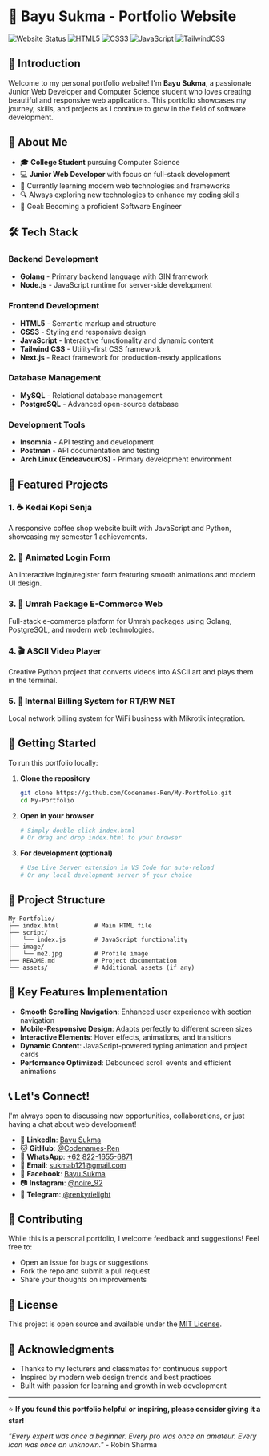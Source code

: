 # 🌟 Bayu Sukma - Portfolio Website

[![Website Status](https://img.shields.io/badge/Website-Live-brightgreen)](https://your-portfolio-url.com)
[![HTML5](https://img.shields.io/badge/HTML5-E34F26?style=flat&logo=html5&logoColor=white)](https://developer.mozilla.org/en-US/docs/Web/HTML)
[![CSS3](https://img.shields.io/badge/CSS3-1572B6?style=flat&logo=css3&logoColor=white)](https://developer.mozilla.org/en-US/docs/Web/CSS)
[![JavaScript](https://img.shields.io/badge/JavaScript-323330?style=flat&logo=javascript&logoColor=F7DF1E)](https://developer.mozilla.org/en-US/docs/Web/JavaScript)
[![TailwindCSS](https://img.shields.io/badge/Tailwind_CSS-38B2AC?style=flat&logo=tailwind-css&logoColor=white)](https://tailwindcss.com/)

## 👋 Introduction

Welcome to my personal portfolio website! I'm **Bayu Sukma**, a passionate Junior Web Developer and Computer Science student who loves creating beautiful and responsive web applications. This portfolio showcases my journey, skills, and projects as I continue to grow in the field of software development.

## 🚀 About Me

- 🎓 **College Student** pursuing Computer Science
- 💻 **Junior Web Developer** with focus on full-stack development
- 🌱 Currently learning modern web technologies and frameworks
- 🔍 Always exploring new technologies to enhance my coding skills
- 🎯 Goal: Becoming a proficient Software Engineer

## 🛠️ Tech Stack

### Backend Development

- **Golang** - Primary backend language with GIN framework
- **Node.js** - JavaScript runtime for server-side development

### Frontend Development

- **HTML5** - Semantic markup and structure
- **CSS3** - Styling and responsive design
- **JavaScript** - Interactive functionality and dynamic content
- **Tailwind CSS** - Utility-first CSS framework
- **Next.js** - React framework for production-ready applications

### Database Management

- **MySQL** - Relational database management
- **PostgreSQL** - Advanced open-source database

### Development Tools

- **Insomnia** - API testing and development
- **Postman** - API documentation and testing
- **Arch Linux (EndeavourOS)** - Primary development environment

## 💼 Featured Projects

### 1. ☕ Kedai Kopi Senja

A responsive coffee shop website built with JavaScript and Python, showcasing my semester 1 achievements.

### 2. 🔐 Animated Login Form

An interactive login/register form featuring smooth animations and modern UI design.

### 3. 🕋 Umrah Package E-Commerce Web

Full-stack e-commerce platform for Umrah packages using Golang, PostgreSQL, and modern web technologies.

### 4. 🎬 ASCII Video Player

Creative Python project that converts videos into ASCII art and plays them in the terminal.

### 5. 📡 Internal Billing System for RT/RW NET

Local network billing system for WiFi business with Mikrotik integration.

## 🚀 Getting Started

To run this portfolio locally:

1. **Clone the repository**

   ```bash
   git clone https://github.com/Codenames-Ren/My-Portfolio.git
   cd My-Portfolio
   ```

2. **Open in your browser**

   ```bash
   # Simply double-click index.html
   # Or drag and drop index.html to your browser
   ```

3. **For development (optional)**
   ```bash
   # Use Live Server extension in VS Code for auto-reload
   # Or any local development server of your choice
   ```

## 📁 Project Structure

```
My-Portfolio/
├── index.html          # Main HTML file
├── script/
│   └── index.js        # JavaScript functionality
├── image/
│   └── me2.jpg         # Profile image
├── README.md           # Project documentation
└── assets/             # Additional assets (if any)
```

## 🌟 Key Features Implementation

- **Smooth Scrolling Navigation**: Enhanced user experience with section navigation
- **Mobile-Responsive Design**: Adapts perfectly to different screen sizes
- **Interactive Elements**: Hover effects, animations, and transitions
- **Dynamic Content**: JavaScript-powered typing animation and project cards
- **Performance Optimized**: Debounced scroll events and efficient animations

## 📞 Let's Connect!

I'm always open to discussing new opportunities, collaborations, or just having a chat about web development!

- 💼 **LinkedIn**: [Bayu Sukma](https://www.linkedin.com/in/bayu-sukma-140004245)
- 🐱 **GitHub**: [@Codenames-Ren](https://github.com/Codenames-Ren)
- 📱 **WhatsApp**: [+62 822-1655-6871](https://wa.me/+6282216556871)
- 📧 **Email**: [sukmab121@gmail.com](mailto:sukmab121@gmail.com)
- 📘 **Facebook**: [Bayu Sukma](https://www.facebook.com/Lawliet.1.12/)
- 📷 **Instagram**: [@noire_92](https://www.instagram.com/noire_92/)
- 💬 **Telegram**: [@renkyrielight](https://t.me/renkyrielight)

## 🤝 Contributing

While this is a personal portfolio, I welcome feedback and suggestions! Feel free to:

- Open an issue for bugs or suggestions
- Fork the repo and submit a pull request
- Share your thoughts on improvements

## 📝 License

This project is open source and available under the [MIT License](LICENSE).

## 🙏 Acknowledgments

- Thanks to my lecturers and classmates for continuous support
- Inspired by modern web design trends and best practices
- Built with passion for learning and growth in web development

---

⭐ **If you found this portfolio helpful or inspiring, please consider giving it a star!**

_"Every expert was once a beginner. Every pro was once an amateur. Every icon was once an unknown."_ - Robin Sharma
